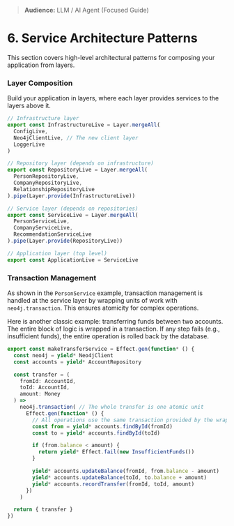 > **Audience:** LLM / AI Agent (Focused Guide)

# 6. Service Architecture Patterns

This section covers high-level architectural patterns for composing your application from layers.

### Layer Composition
Build your application in layers, where each layer provides services to the layers above it.

```typescript
// Infrastructure layer
export const InfrastructureLive = Layer.mergeAll(
  ConfigLive,
  Neo4jClientLive, // The new client layer
  LoggerLive
)

// Repository layer (depends on infrastructure)
export const RepositoryLive = Layer.mergeAll(
  PersonRepositoryLive,
  CompanyRepositoryLive,
  RelationshipRepositoryLive
).pipe(Layer.provide(InfrastructureLive))

// Service layer (depends on repositories)
export const ServiceLive = Layer.mergeAll(
  PersonServiceLive,
  CompanyServiceLive,
  RecommendationServiceLive
).pipe(Layer.provide(RepositoryLive))

// Application layer (top level)
export const ApplicationLive = ServiceLive
```

### Transaction Management
As shown in the `PersonService` example, transaction management is handled at the service layer by wrapping units of work with `neo4j.transaction`. This ensures atomicity for complex operations.

Here is another classic example: transferring funds between two accounts. The entire block of logic is wrapped in a transaction. If any step fails (e.g., insufficient funds), the entire operation is rolled back by the database.

```typescript
export const makeTransferService = Effect.gen(function* () {
  const neo4j = yield* Neo4jClient
  const accounts = yield* AccountRepository

  const transfer = (
    fromId: AccountId,
    toId: AccountId,
    amount: Money
  ) =>
    neo4j.transaction( // The whole transfer is one atomic unit
      Effect.gen(function* () {
        // All operations use the same transaction provided by the wrapper
        const from = yield* accounts.findById(fromId)
        const to = yield* accounts.findById(toId)

        if (from.balance < amount) {
          return yield* Effect.fail(new InsufficientFunds())
        }

        yield* accounts.updateBalance(fromId, from.balance - amount)
        yield* accounts.updateBalance(toId, to.balance + amount)
        yield* accounts.recordTransfer(fromId, toId, amount)
      })
    )

  return { transfer }
})
```